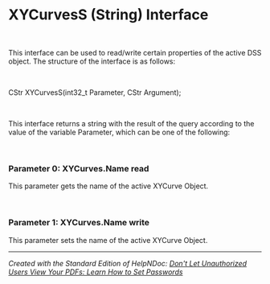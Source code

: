 # XYCurvesS (String) Interface

&nbsp;

This interface can be used to read/write certain properties of the active DSS object. The structure of the interface is as follows:

&nbsp;

CStr XYCurvesS(int32\_t Parameter, CStr Argument);

&nbsp;

This interface returns a string with the result of the query according to the value of the variable Parameter, which can be one of the following:

&nbsp;

### Parameter 0: XYCurves.Name read

This parameter gets the name of the active XYCurve Object.

&nbsp;

### Parameter 1: XYCurves.Name write

This parameter sets the name of the active XYCurve Object.


***
_Created with the Standard Edition of HelpNDoc: [Don't Let Unauthorized Users View Your PDFs: Learn How to Set Passwords](<https://www.helpndoc.com/step-by-step-guides/how-to-generate-an-encrypted-password-protected-pdf-document/>)_
